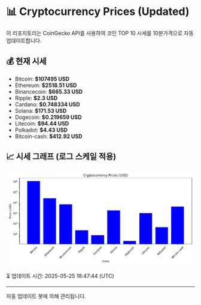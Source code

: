 
# 📊 Cryptocurrency Prices (Updated)

이 리포지토리는 CoinGecko API를 사용하여 코인 TOP 10 시세를 10분가격으로 자동 업데이트합니다.

## 💰 현재 시세
- Bitcoin: **$107495 USD**
- Ethereum: **$2518.51 USD**
- Binancecoin: **$665.33 USD**
- Ripple: **$2.3 USD**
- Cardano: **$0.748334 USD**
- Solana: **$171.53 USD**
- Dogecoin: **$0.219659 USD**
- Litecoin: **$94.44 USD**
- Polkadot: **$4.43 USD**
- Bitcoin-cash: **$412.92 USD**

## 📈 시세 그래프 (로그 스케일 적용)
![Crypto Prices](crypto_prices.png)

⏳ 업데이트 시간: 2025-05-25 18:47:44 (UTC)

---
자동 업데이트 봇에 의해 관리됩니다.
